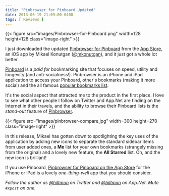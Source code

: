 ```yaml
---
title: "Pinbrowser for Pinboard Updated"
date: 2013-06-19 21:09:00-0400
tags: [ Reviews ]
---
```


{{< figure src="images/Pinbrowser-for-Pinboard.png" width=128 height=128 class="image-right" >}}

I just downloaded the updated [Pinbrowser for Pinboard](http://www.pinbrowser.co) from the [App Store](https://itunes.apple.com/us/app/pinbrowser-for-pinboard/id611736066?mt=8&uo=4&at=10l894), an iOS app by Mikael Konutgan ([@mkonutgan](http://twitter.com/mkonutgan)), and it just got a whole lot better.

[Pinboard](https://pinboard.in) is a *paid for* bookmarking site that focuses on speed, utility and longevity (and anti-socialness!). Pinbrowser is an iPhone and iPad application to access your Pinboard, other's bookmarks (making it more social) and the all famous [popular bookmarks list](https://pinboard.in/popular/).

It's the social aspect that attracted me to the product in the first place. I love to see what other people I follow on Twitter and App.Net are finding on the Internet in their travels, and the ability to browse their Pinboard lists is the *stand-out* feature of [Pinbrowser](https://itunes.apple.com/us/app/pinbrowser-for-pinboard/id611736066?mt=8&uo=4&at=10l894).

{{< figure src="images/pinbrowser-compare.jpg" width=300 height=270 class="image-right" >}}

In this release, Mikael has gotten down to spotlighting the key uses of the application by adding new icons to separate the standard sidebar items from user added ones, a **Me** list for your own bookmarks (strangely missing from the original) and a lovely new feature, the **All Starred** list. Oh, and the new icon is brilliant!

If you use Pinboard, [Pinbrowser for Pinboard on the App Store](https://itunes.apple.com/us/app/pinbrowser-for-pinboard/id611736066?mt=8&uo=4&at=10l894) for the iPhone or iPad is a lovely *one-thing-well* app that you should consider.

*Follow the author as [@hiltmon](https://twitter.com/hiltmon) on Twitter and [@hiltmon](http://alpha.app.net/hiltmon) on App.Net. Mute `#xpost` on one.*
